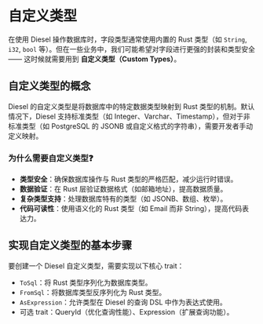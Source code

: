 # 自定义类型

在使用 Diesel 操作数据库时，字段类型通常使用内置的 Rust 类型（如 `String`, `i32`, `bool`
等）。但在一些业务中，我们可能希望对字段进行更强的封装和类型安全 —— 这时候就需要用到 **自定义类型（Custom Types）**。

## 自定义类型的概念

Diesel 的自定义类型是将数据库中的特定数据类型映射到 Rust 类型的机制。默认情况下，Diesel 支持标准类型（如
Integer、Varchar、Timestamp），但对于非标准类型（如 PostgreSQL 的 JSONB 或自定义格式的字符串），需要开发者手动定义映射。

### 为什么需要自定义类型:question:

- **类型安全**：确保数据库操作与 Rust 类型的严格匹配，减少运行时错误。
- **数据验证**：在 Rust 层验证数据格式（如邮箱地址），提高数据质量。
- **复杂类型支持**：处理数据库特有的类型（如 JSONB、数组、枚举）。
- **代码可读性**：使用语义化的 Rust 类型（如 Email 而非 String），提高代码表达力。


## 实现自定义类型的基本步骤

要创建一个 Diesel 自定义类型，需要实现以下核心 trait：

- `ToSql`：将 Rust 类型序列化为数据库类型。
- `FromSql`：将数据库类型反序列化为 Rust 类型。
- `AsExpression`：允许类型在 Diesel 的查询 DSL 中作为表达式使用。
- 可选 trait：QueryId（优化查询性能）、Expression（扩展查询功能）。